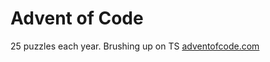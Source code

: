 # Advent of Code
25 puzzles each year. Brushing up on TS
[adventofcode.com](https://adventofcode.com/)
